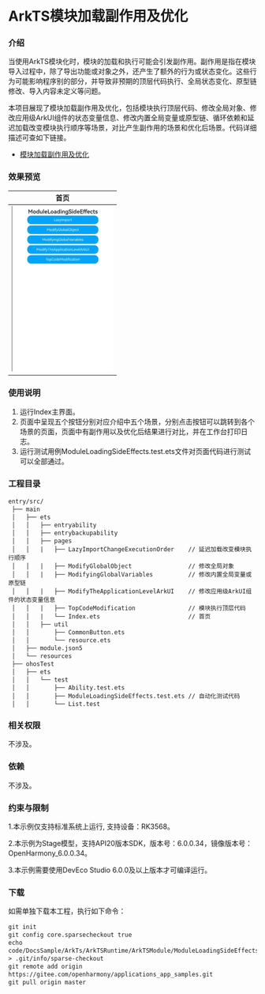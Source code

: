 # ArkTS模块加载副作用及优化

### 介绍

当使用ArkTS模块化时，模块的加载和执行可能会引发副作用。副作用是指在模块导入过程中，除了导出功能或对象之外，还产生了额外的行为或状态变化。这些行为可能影响程序别的部分，并导致非预期的顶层代码执行、全局状态变化、原型链修改、导入内容未定义等问题。

本项目展现了模块加载副作用及优化，包括模块执行顶层代码、修改全局对象、修改应用级ArkUI组件的状态变量信息、修改内置全局变量或原型链、循环依赖和延迟加载改变模块执行顺序等场景，对比产生副作用的场景和优化后场景。代码详细描述可查如下链接。

- [模块加载副作用及优化](https://docs.openharmony.cn/pages/v5.0/zh-cn/application-dev/arkts-utils/arkts-module-side-effects.md)

### 效果预览

| 首页                                                                       |
| -------------------------------------------------------------------------- |
| <img src="./screenshots/ModuleLoadingSideEffects.png" style="zoom:50%;" /> |

### 使用说明

1. 运行Index主界面。
2. 页面中呈现五个按钮分别对应介绍中五个场景，分别点击按钮可以跳转到各个场景的页面，页面中有副作用以及优化后结果进行对比，并在工作台打印日志。
3. 运行测试用例ModuleLoadingSideEffects.test.ets文件对页面代码进行测试可以全部通过。

### 工程目录

```
entry/src/
 ├── main
 │   ├── ets
 │   │   ├── entryability
 │   │   ├── entrybackupability
 │   │   ├── pages
 │   │   |   ├── LazyImportChangeExecutionOrder    // 延迟加载改变模块执行顺序
 │   │   |   ├── ModifyGlobalObject                // 修改全局对象
 │   │   |   ├── ModifyingGlobalVariables          // 修改内置全局变量或原型链
 │   │   |   ├── ModifyTheApplicationLevelArkUI    // 修改应用级ArkUI组件的状态变量信息
 │   │   |   ├── TopCodeModification               // 模块执行顶层代码
 │   │   |   └── Index.ets                         // 首页
 │   │   ├── util
 │   │       ├── CommonButton.ets
 │   │       └── resource.ets
 │   ├── module.json5
 │   └── resources
 ├── ohosTest
 │   ├── ets
 │   │   └── test
 │   │       ├── Ability.test.ets
 │   │       ├── ModuleLoadingSideEffects.test.ets // 自动化测试代码
 │   │       └── List.test
```

### 相关权限

不涉及。

### 依赖

不涉及。

### 约束与限制

1.本示例仅支持标准系统上运行, 支持设备：RK3568。

2.本示例为Stage模型，支持API20版本SDK，版本号：6.0.0.34，镜像版本号：OpenHarmony_6.0.0.34。

3.本示例需要使用DevEco Studio 6.0.0及以上版本才可编译运行。

### 下载

如需单独下载本工程，执行如下命令：

```
git init
git config core.sparsecheckout true
echo code/DocsSample/ArkTs/ArkTSRuntime/ArkTSModule/ModuleLoadingSideEffects > .git/info/sparse-checkout
git remote add origin https://gitee.com/openharmony/applications_app_samples.git
git pull origin master
```
